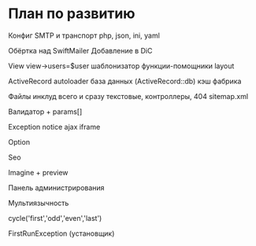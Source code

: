 План по развитию
================

Конфиг
	SMTP и транспорт
	php, json, ini, yaml

Обёртка над SwiftMailer
	Добавление в DiC

View
	view->users=$user
	шаблонизатор
	функции-помощники
	layout

	
ActiveRecord
	autoloader
	база данных (ActiveRecord::db)
	кэш
	фабрика
	
Файлы
	инклуд всего и сразу
	текстовые, контроллеры, 404
	sitemap.xml
	
Валидатор + params[]

Exception
	notice
	ajax
	iframe

Option

Seo
	
Imagine + preview

Панель администрирования

Мультиязычность

cycle('first','odd','even','last')

FirstRunException (установщик)